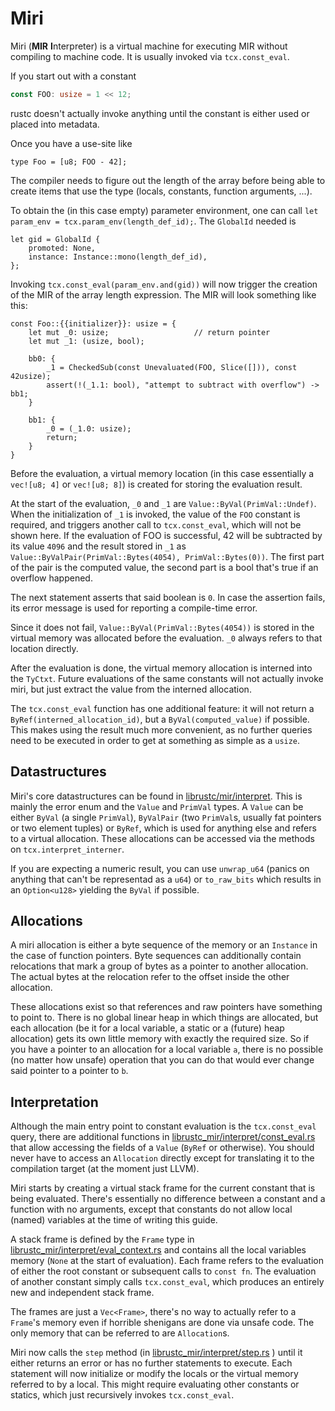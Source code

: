# Miri

Miri (**MIR** **I**nterpreter) is a virtual machine for executing MIR without
compiling to machine code. It is usually invoked via `tcx.const_eval`.

If you start out with a constant

```rust
const FOO: usize = 1 << 12;
```

rustc doesn't actually invoke anything until the constant is either used or
placed into metadata.

Once you have a use-site like

```rust,ignore
type Foo = [u8; FOO - 42];
```

The compiler needs to figure out the length of the array before being able to
create items that use the type (locals, constants, function arguments, ...).

To obtain the (in this case empty) parameter environment, one can call
`let param_env = tcx.param_env(length_def_id);`. The `GlobalId` needed is

```rust,ignore
let gid = GlobalId {
    promoted: None,
    instance: Instance::mono(length_def_id),
};
```

Invoking `tcx.const_eval(param_env.and(gid))` will now trigger the creation of
the MIR of the array length expression. The MIR will look something like this:

```mir
const Foo::{{initializer}}: usize = {
    let mut _0: usize;                   // return pointer
    let mut _1: (usize, bool);

    bb0: {
        _1 = CheckedSub(const Unevaluated(FOO, Slice([])), const 42usize);
        assert(!(_1.1: bool), "attempt to subtract with overflow") -> bb1;
    }

    bb1: {
        _0 = (_1.0: usize);
        return;
    }
}
```

Before the evaluation, a virtual memory location (in this case essentially a
`vec![u8; 4]` or `vec![u8; 8]`) is created for storing the evaluation result.

At the start of the evaluation, `_0` and `_1` are
`Value::ByVal(PrimVal::Undef)`. When the initialization of `_1` is invoked, the
value of the `FOO` constant is required, and triggers another call to
`tcx.const_eval`, which will not be shown here. If the evaluation of FOO is
successful, 42 will be subtracted by its value `4096` and the result stored in
`_1` as `Value::ByValPair(PrimVal::Bytes(4054), PrimVal::Bytes(0))`. The first
part of the pair is the computed value, the second part is a bool that's true if
an overflow happened.

The next statement asserts that said boolean is `0`. In case the assertion
fails, its error message is used for reporting a compile-time error.

Since it does not fail, `Value::ByVal(PrimVal::Bytes(4054))` is stored in the
virtual memory was allocated before the evaluation. `_0` always refers to that
location directly.

After the evaluation is done, the virtual memory allocation is interned into the
`TyCtxt`. Future evaluations of the same constants will not actually invoke
miri, but just extract the value from the interned allocation.

The `tcx.const_eval` function has one additional feature: it will not return a
`ByRef(interned_allocation_id)`, but a `ByVal(computed_value)` if possible. This
makes using the result much more convenient, as no further queries need to be
executed in order to get at something as simple as a `usize`.

## Datastructures

Miri's core datastructures can be found in
[librustc/mir/interpret](https://github.com/rust-lang/rust/blob/master/src/librustc/mir/interpret).
This is mainly the error enum and the `Value` and `PrimVal` types. A `Value` can
be either `ByVal` (a single `PrimVal`), `ByValPair` (two `PrimVal`s, usually fat
pointers or two element tuples) or `ByRef`, which is used for anything else and
refers to a virtual allocation. These allocations can be accessed via the
methods on `tcx.interpret_interner`.

If you are expecting a numeric result, you can use `unwrap_u64` (panics on
anything that can't be representad as a `u64`) or `to_raw_bits` which results
in an `Option<u128>` yielding the `ByVal` if possible.

## Allocations

A miri allocation is either a byte sequence of the memory or an `Instance` in
the case of function pointers. Byte sequences can additionally contain
relocations that mark a group of bytes as a pointer to another allocation. The
actual bytes at the relocation refer to the offset inside the other allocation.

These allocations exist so that references and raw pointers have something to
point to. There is no global linear heap in which things are allocated, but each
allocation (be it for a local variable, a static or a (future) heap allocation)
gets its own little memory with exactly the required size. So if you have a
pointer to an allocation for a local variable `a`, there is no possible (no
matter how unsafe) operation that you can do that would ever change said pointer
to a pointer to `b`.

## Interpretation

Although the main entry point to constant evaluation is the `tcx.const_eval`
query, there are additional functions in
[librustc_mir/interpret/const_eval.rs](https://doc.rust-lang.org/nightly/nightly-rustc/rustc_mir/interpret/const_eval/)
that allow accessing the fields of a `Value` (`ByRef` or otherwise). You should
never have to access an `Allocation` directly except for translating it to the
compilation target (at the moment just LLVM).

Miri starts by creating a virtual stack frame for the current constant that is
being evaluated. There's essentially no difference between a constant and a
function with no arguments, except that constants do not allow local (named)
variables at the time of writing this guide.

A stack frame is defined by the `Frame` type in
[librustc_mir/interpret/eval_context.rs](https://github.com/rust-lang/rust/blob/master/src/librustc_mir/interpret/eval_context.rs)
and contains all the local
variables memory (`None` at the start of evaluation). Each frame refers to the
evaluation of either the root constant or subsequent calls to `const fn`. The
evaluation of another constant simply calls `tcx.const_eval`, which produces an
entirely new and independent stack frame.

The frames are just a `Vec<Frame>`, there's no way to actually refer to a
`Frame`'s memory even if horrible shenigans are done via unsafe code. The only
memory that can be referred to are `Allocation`s.

Miri now calls the `step` method (in
[librustc_mir/interpret/step.rs](https://github.com/rust-lang/rust/blob/master/src/librustc_mir/interpret/step.rs)
) until it either returns an error or has no further statements to execute. Each
statement will now initialize or modify the locals or the virtual memory
referred to by a local. This might require evaluating other constants or
statics, which just recursively invokes `tcx.const_eval`.
